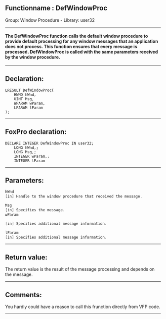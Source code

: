 <link rel="stylesheet" type="text/css" href="../../css/win32api.css">  
<link rel="stylesheet" href="https://cdnjs.cloudflare.com/ajax/libs/font-awesome/4.7.0/css/font-awesome.min.css">

## Functionname : DefWindowProc
Group: Window Procedure - Library: user32    
***  


#### The DefWindowProc function calls the default window procedure to provide default processing for any window messages that an application does not process. This function ensures that every message is processed. DefWindowProc is called with the same parameters received by the window procedure. 
***  


## Declaration:
```foxpro  
LRESULT DefWindowProc(
	HWND hWnd,
	UINT Msg,
	WPARAM wParam,
	LPARAM lParam
);  
```  
***  


## FoxPro declaration:
```foxpro  
DECLARE INTEGER DefWindowProc IN user32;
	LONG hWnd,;
	LONG Msg,;
	INTEGER wParam,;
	INTEGER lParam  
```  
***  


## Parameters:
```txt  
hWnd
[in] Handle to the window procedure that received the message.

Msg
[in] Specifies the message.
wParam

[in] Specifies additional message information.

lParam
[in] Specifies additional message information.  
```  
***  


## Return value:
The return value is the result of the message processing and depends on the message.  
***  


## Comments:
You hardly could have a reason to call this frunction directly from VFP code.  
  
***  

